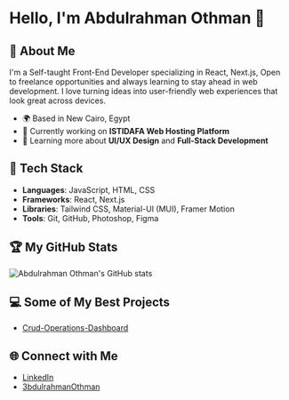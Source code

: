 # Hello, I'm Abdulrahman Othman 👋

## 🚀 About Me
I'm a Self-taught Front-End Developer specializing in React, Next.js, Open to freelance opportunities and always learning to stay ahead in web development. I love turning ideas into user-friendly web experiences that look great across devices.

- 🌍 Based in New Cairo, Egypt
- 🔭 Currently working on **ISTIDAFA Web Hosting Platform**
- 🌱 Learning more about **UI/UX Design** and **Full-Stack Development**

## 🔧 Tech Stack
- **Languages**: JavaScript, HTML, CSS
- **Frameworks**: React, Next.js
- **Libraries**: Tailwind CSS, Material-UI (MUI), Framer Motion
- **Tools**: Git, GitHub, Photoshop, Figma

## 🏆 My GitHub Stats
![Abdulrahman Othman's GitHub stats](https://github-readme-stats.vercel.app/api?username=supremache&show_icons=true&theme=radical)

## 💻 Some of My Best Projects
- [Crud-Operations-Dashboard]([https://github.com/Supremache/front-end/tree/main/app/modern-responsive-dashboard](https://github.com/3bdulrahmanOthman/Crud-Operations-Dashboard))


## 🌐 Connect with Me
- [LinkedIn](https://linkedin.com/in/abdulrahman-othman-5a4a1331a)
- [3bdulrahmanOthman](https://3bdulrahmanOthman.github.io/)
